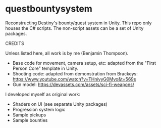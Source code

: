 # questbountysystem
Reconstructing Destiny's bounty/quest system in Unity.  This repo only houses the C# scripts.  The non-script assets can be a set of Unity packages.

CREDITS

Unless listed here, all work is by me (Benjamin Thompson).

- Base code for movement, camera setup, etc: adapted from the "First Person Core" template in Unity.
- Shooting code: adapted from demonstration from Brackeys: https://www.youtube.com/watch?v=THnivyG0Mvo&t=569s
- Gun model: https://devassets.com/assets/sci-fi-weapons/

I developed myself as original work:
- Shaders on UI (see separate Unity packages)
- Progression system logic
- Sample pickups
- Sample bounties
